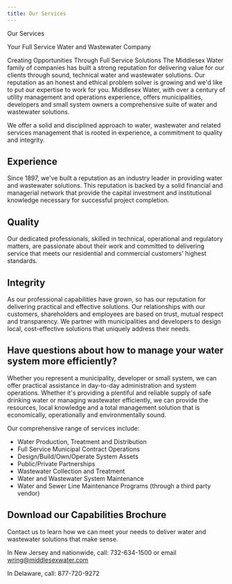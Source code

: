 ```yaml
---
title: Our Services
---
```


Our Services

Your Full Service Water and Wastewater Company

Creating Opportunities Through Full Service Solutions
The Middlesex Water family of companies has built a strong reputation for delivering value for our clients through sound, technical water and wastewater solutions. Our reputation as an honest and ethical problem solver is growing and we'd like to put our expertise to work for you. Middlesex Water, with over a century of utility management and operations experience, offers municipalities, developers and small system owners a comprehensive suite of water and wastewater solutions.

We offer a solid and disciplined approach to water, wastewater and related services management that is rooted in experience, a commitment to quality and integrity.


## Experience

Since 1897, we've built a reputation as an industry leader in providing water and wastewater solutions. This reputation is backed by a solid financial and managerial network that provide the capital investment and institutional knowledge necessary for successful project completion.

## Quality

Our dedicated professionals, skilled in technical, operational and regulatory matters, are passionate about their work and committed to delivering service that meets our residential and commercial customers' highest standards.

## Integrity
As our professional capabilities have grown, so has our reputation for delivering practical and effective solutions. Our relationships with our customers, shareholders and employees are based on trust, mutual respect and transparency. We partner with municipalities and developers to design local, cost-effective solutions that uniquely address their needs.


## Have questions about how to manage your water system more efficiently? 

Whether you represent a municipality, developer or small system, we can offer practical assistance in day-to-day administration and system operations. Whether it's providing a plentiful and reliable supply of safe drinking water or managing wastewater efficiently, we can provide the resources, local knowledge and a total management solution that is economically, operationally and environmentally sound.

Our comprehensive range of services include:

* Water Production, Treatment and Distribution
* Full Service Municipal Contract Operations
* Design/Build/Own/Operate System Assets
* Public/Private Partnerships
* Wastewater Collection and Treatment
* Water and Wastewater System Maintenance
* Water and Sewer Line Maintenance Programs (through a third party vendor)

## Download our Capabilities Brochure

Contact us to learn how we can meet your needs to deliver water and wastewater solutions that make sense.

In New Jersey and nationwide, call: 732-634-1500 or email wring@middlesexwater.com

In Delaware, call: 877-720-9272
